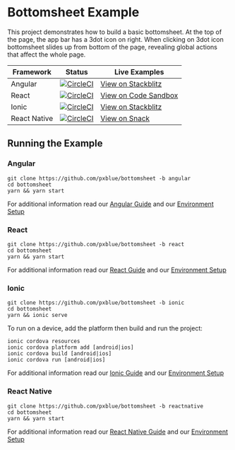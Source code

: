 # Bottomsheet Example
This project demonstrates how to build a basic bottomsheet. At the top of the page, the app bar has a 3dot icon on right. When clicking on 3dot icon bottomsheet slides up from bottom of the page, revealing global actions that affect the whole page.

| Framework           | Status       | Live Examples  |
| ---------------- |--------------|------------------|
| Angular | [![CircleCI](https://circleci.com/gh/pxblue/bottomsheet/tree/angular.svg?style=shield)](https://circleci.com/gh/pxblue/bottomsheet/tree/angular) | [View on Stackblitz](https://stackblitz.com/github/pxblue/bottomsheet/tree/angular)
| React | [![CircleCI](https://circleci.com/gh/pxblue/bottomsheet/tree/react.svg?style=shield)](https://circleci.com/gh/pxblue/bottomsheet/tree/react) | [View on Code Sandbox](https://codesandbox.io/s/github/pxblue/bottomsheet/tree/react)
| Ionic | [![CircleCI](https://circleci.com/gh/pxblue/bottomsheet/tree/ionic.svg?style=shield)](https://circleci.com/gh/pxblue/bottomsheet/tree/ionic) | [View on Stackblitz](https://stackblitz.com/github/pxblue/bottomsheet/tree/ionic)
| React Native | [![CircleCI](https://circleci.com/gh/pxblue/bottomsheet/tree/reactnative.svg?style=shield)](https://circleci.com/gh/pxblue/bottomsheet/tree/reactnative) | [View on Snack](https://snack.expo.io/@git/github.com/pxblue/bottomsheet@reactnative)

## Running the Example
### Angular
```
git clone https://github.com/pxblue/bottomsheet -b angular
cd bottomsheet
yarn && yarn start
```
For additional information read our [Angular Guide](https://pxblue.github.io/development/frameworks-web/angular) and our [Environment Setup](https://pxblue.github.io/development/environment)

### React
```
git clone https://github.com/pxblue/bottomsheet -b react
cd bottomsheet
yarn && yarn start
```
For additional information read our [React Guide](https://pxblue.github.io/development/frameworks-web/react) and our [Environment Setup](https://pxblue.github.io/development/environment)

### Ionic
```
git clone https://github.com/pxblue/bottomsheet -b ionic
cd bottomsheet
yarn && ionic serve
```
To run on a device, add the platform then build and run the project:
```
ionic cordova resources
ionic cordova platform add [android|ios]
ionic cordova build [android|ios]
ionic cordova run [android|ios]
```
For additional information read our [Ionic Guide](https://pxblue.github.io/development/frameworks-mobile/ionic) and our [Environment Setup](https://pxblue.github.io/development/environment)

### React Native

```
git clone https://github.com/pxblue/bottomsheet -b reactnative
cd bottomsheet
yarn && yarn start
```
For additional information read our [React Native Guide](https://pxblue.github.io/development/frameworks-mobile/react-native) and our [Environment Setup](https://pxblue.github.io/development/environment)
